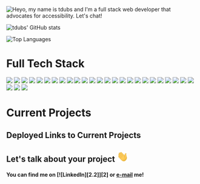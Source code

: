 ![Heyo, my name is tdubs and I'm a full stack web developer that advocates for accessibility. Let's chat!](https://media.giphy.com/media/v1.Y2lkPTc5MGI3NjExcXlvcTZveGk1aXl1a3FsandnYXYxNWxiMzN5ZXFoZTJteTlwd3h0eSZlcD12MV9pbnRlcm5hbF9naWZfYnlfaWQmY3Q9Zw/oSGsAWb9HY0EC90r17/giphy-downsized-large.gif)

![tdubs' GitHub stats](https://github-readme-stats.vercel.app/api?username=tdubs42&&count_private=true&show_icons=true&theme=gotham)

![Top Languages](https://github-readme-stats.vercel.app/api/top-langs/?username=tdubs42&layout=compact&theme=gotham)

# Full Tech Stack

![](https://img.shields.io/badge/Linux-fcc624?style=for-the-badge&logo=linux&logoColor=black)
![](https://img.shields.io/badge/Windows-0078d6?style=for-the-badge&logo=windows&logoColor=white)
![](https://img.shields.io/badge/MacOS-000000?style=for-the-badge&logo=macos&logoColor=white)
![](https://img.shields.io/badge/IntelliJ_IDEA-000000?style=for-the-badge&logo=intellij-idea&logoColor=white)
![](https://img.shields.io/badge/VS_Code-007acc?style=for-the-badge&logo=visual-studio-code&logoColor=white)
![](https://img.shields.io/badge/React-20232a?style=for-the-badge&logo=react&logoColor=61DAFB)
![](https://img.shields.io/badge/Angular-DD0031?style=for-the-badge&logo=angular&logoColor=white)
![](https://img.shields.io/badge/Next.js-000000?style=for-the-badge&logo=next.js&logoColor=white)
![](https://img.shields.io/badge/JavaScript-f7df1e?style=for-the-badge&logo=javascript&logoColor=black)
![](https://img.shields.io/badge/TypeScript-3178C6?style=for-the-badge&logo=typescript&logoColor=white)
![](https://img.shields.io/badge/HTML-e34f26?style=for-the-badge&logo=html5&logoColor=white)
![](https://img.shields.io/badge/CSS-1572B6?style=for-the-badge&logo=css3&logoColor=white)
![](https://img.shields.io/badge/Markdown-000000?style=for-the-badge&logo=markdown&logoColor=white)
![](https://img.shields.io/badge/Express-000000?style=for-the-badge&logo=express&logoColor=white)
![](https://img.shields.io/badge/Node.js-339933?style=for-the-badge&logo=node.js&logoColor=white)
![](https://img.shields.io/badge/Nodemon-76d04b?style=for-the-badge&logo=nodemon&logoColor=black)
![](https://img.shields.io/badge/Netlify-00c7b7?style=for-the-badge&logo=netlify&logoColor=black)
![](https://img.shields.io/badge/Vercel-000000?style=for-the-badge&logo=vercel&logoColor=white)
![](https://img.shields.io/badge/Heroku-430098?style=for-the-badge&logo=heroku&logoColor=white)
![](https://img.shields.io/badge/Prisma-2D3748?style=for-the-badge&logo=prisma&logoColor=white)
![](https://img.shields.io/badge/MySQL-4479A1?style=for-the-badge&logo=MySQL&logoColor=white)
![](https://img.shields.io/badge/SQLite-003b57?style=for-the-badge&logo=sqlite&logoColor=white)
![](https://img.shields.io/badge/PostgreSQL-4169e1?style=for-the-badge&logo=postgresql&logoColor=white)
![](https://img.shields.io/badge/MongoDB-47a248?style=for-the-badge&logo=mongodb&logoColor=white)
![](https://img.shields.io/badge/Postman-ff6c37?style=for-the-badge&logo=mongodb&logoColor=white)
![](https://img.shields.io/badge/Figma-f24e1e?style=for-the-badge&logo=figma&logoColor=white)
![](https://img.shields.io/badge/GIMP-5c5543?style=for-the-badge&logo=gimp&logoColor=white)
![](https://img.shields.io/badge/Docker-2496ed?style=for-the-badge&logo=docker&logoColor=white)

# Current Projects

## Deployed Links to Current Projects

## Let's talk about your project <img src="https://github.com/tdubs42/tdubs42/blob/main/wave.gif" width="30px">

#### You can find me on [![LinkedIn][2.2]][2] or [e-mail](mailto:contact-tdubs@pm.me) me! 

<!-- Icons -->
[1.2]: https://img.shields.io/badge/LinkedIn-0A66C2?style=for-the-badge&logo=linkedin&logoColor=white (LinkedIn badge)

<!-- Links to your social media accounts -->
[1]: https://www.linkedin.com/in/tdubs42


<!--
**tdubs42/tdubs42** is a ✨ _special_ ✨ repository because its `README.md` (this file) appears on your GitHub profile.

Here are some ideas to get you started:

- 🔭 I’m currently working on ...
- 🌱 I’m currently learning ...
- 👯 I’m looking to collaborate on ...
- 🤔 I’m looking for help with ...
- 💬 Ask me about ...
- 📫 How to reach me: ...
- 😄 Pronouns: ...
- ⚡ Fun fact: ...

⚡ Credits ⚡
[GIF as banner idea](https://github.com/CyrisXD/CyrisXD/blob/master/README.md?plain=1)
-->

